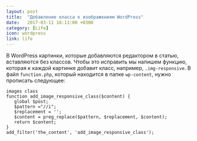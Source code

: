 ```yaml
---
layout: post
title:  "Добавление класса к изображениям WordPress"
date:   2017-03-11 18:11:00 +0300
category: [Life]
icon: wordpress
link: life
---
```

В WordPress картинки, которые добавляются редактором в статью, вставляются без классов. Чтобы это исправить мы напишем функцию, которая к каждой картинке добавит класс, например, <code>.img-responsive</code>. В файл <code>function.php</code>, который находится в папке <code>wp-content</code>, нужно прописать следующее:

<pre><code>images class
function add_image_responsive_class($content) {
   global $post;
   $pattern ="/<img(.*?)class=\"(.*?)\"(.*?)>/i";
   $replacement = '<img$1class="$2 img-responsive"$3>';
   $content = preg_replace($pattern, $replacement, $content);
   return $content;
}
add_filter('the_content', 'add_image_responsive_class');</code></pre>
